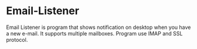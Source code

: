 # Email-Listener
Email Listener is program that shows notification on desktop when you have a new e-mail. It supports multiple mailboxes. Program use IMAP and SSL protocol.
